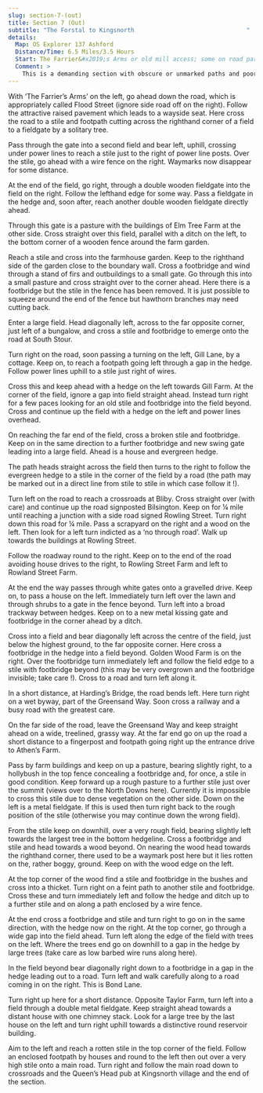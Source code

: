 ```yaml
---
slug: section-7-(out)
title: Section 7 (Out)
subtitle: "The Forstal to Kingsnorth                                "
details:
  Map: OS Explorer 137 Ashford
  Distance/Time: 6.5 Miles/3.5 Hours
  Start: The Farrier&#x2019;s Arms or old mill access; some on road parking.
  Comment: >
    This is a demanding section with obscure or unmarked paths and poor stiles. Keep a constant eye on the map and check directions very carefully. The expansion of Ashford reaches out to Kingsnorth.
---
```

With ‘The Farrier’s Arms’ on the left, go ahead down the road, which is appropriately called Flood Street (ignore side road off on the right). Follow the attractive raised pavement which leads to a wayside seat. Here cross the road to a stile and footpath cutting across the righthand corner of a field to a fieldgate by a solitary tree.

Pass through the gate into a second field and bear left, uphill, crossing under power lines to reach a stile just to the right of power line posts. Over the stile, go ahead with a wire fence on the right. Waymarks now disappear for some distance.

At the end of the field, go right, through a double wooden fieldgate into the field on the right. Follow the lefthand edge for some way. Pass a fieldgate in the hedge and, soon after, reach another double wooden fieldgate directly ahead.

Through this gate is a pasture with the buildings of Elm Tree Farm at the other side. Cross straight over this field, parallel with a ditch on the left, to the bottom corner of a wooden fence around the farm garden.

Reach a stile and cross into the farmhouse garden. Keep to the righthand side of the garden close to the boundary wall. Cross a footbridge and wind through a stand of firs and outbuildings to a small gate. Go through this into a small pasture and cross straight over to the corner ahead. Here there is a footbridge but the stile in the fence has been removed. It is just possible to squeeze around the end of the fence but hawthorn branches may need cutting back.

Enter a large field. Head diagonally left, across to the far opposite corner, just left of a bungalow, and cross a stile and footbridge to emerge onto the road at South Stour.

Turn right on the road, soon passing a turning on the left, Gill Lane, by a cottage. Keep on, to reach a footpath going left through a gap in the hedge. Follow power lines uphill to a stile just right of wires.

Cross this and keep ahead with a hedge on the left towards Gill Farm. At the corner of the field, ignore a gap into field straight ahead. Instead turn right for a few paces looking for an old stile and footbridge into the field beyond. Cross and continue up the field with a hedge on the left and power lines overhead.

On reaching the far end of the field, cross a broken stile and footbridge. Keep on in the same direction to a further footbridge and new swing gate leading into a large field. Ahead is a house and evergreen hedge.

The path heads straight across the field then turns to the right to follow the evergreen hedge to a stile in the corner of the field by a road (the path may be marked out in a direct line from stile to stile in which case follow it !).

Turn left on the road to reach a crossroads at Bliby. Cross straight over (with care) and continue up the road signposted Bilsington. Keep on for ¼ mile until reaching a junction with a side road signed Rowling Street. Turn right down this road for ¼ mile. Pass a scrapyard on the right and a wood on the left. Then look for a left turn indicted as a ‘no through road’. Walk up towards the buildings at Rowling Street.

Follow the roadway round to the right. Keep on to the end of the road avoiding house drives to the right, to Rowling Street Farm and left to Rowland Street Farm.

At the end the way passes through white gates onto a gravelled drive. Keep on, to pass a house on the left. Immediately turn left over the lawn and through shrubs to a gate in the fence beyond. Turn left into a broad trackway between hedges. Keep on to a new metal kissing gate and footbridge in the corner ahead by a ditch.

Cross into a field and bear diagonally left across the centre of the field, just below the highest ground, to the far opposite corner. Here cross a footbridge in the hedge into a field beyond. Golden Wood Farm is on the right. Over the footbridge turn immediately left and follow the field edge to a stile with footbridge beyond (this may be very overgrown and the footbridge invisible; take care !). Cross to a road and turn left along it.

In a short distance, at Harding’s Bridge, the road bends left. Here turn right on a wet byway, part of the Greensand Way. Soon cross a railway and a busy road with the greatest care.

On the far side of the road, leave the Greensand Way and keep straight ahead on a wide, treelined, grassy way. At the far end go on up the road a short distance to a fingerpost and footpath going right up the entrance drive to Athen’s Farm.

Pass by farm buildings and keep on up a pasture, bearing slightly right, to a hollybush in the top fence concealing a footbridge and, for once, a stile in good condition. Keep forward up a rough pasture to a further stile just over the summit (views over to the North Downs here). Currently it is impossible to cross this stile due to dense vegetation on the other side. Down on the left is a metal fieldgate. If this is used then turn right back to the rough position of the stile (otherwise you may continue down the wrong field).

From the stile keep on downhill, over a very rough field, bearing slightly left towards the largest tree in the bottom hedgeline. Cross a footbridge and stile and head towards a wood beyond. On nearing the wood head towards the righthand corner, there used to be a waymark post here but it lies rotten on the, rather boggy, ground. Keep on with the wood edge on the left.

At the top corner of the wood find a stile and footbridge in the bushes and cross into a thicket. Turn right on a feint path to another stile and footbridge. Cross these and turn immediately left and follow the hedge and ditch up to a further stile and on along a path enclosed by a wire fence.

At the end cross a footbridge and stile and turn right to go on in the same direction, with the hedge now on the right. At the top corner, go through a wide gap into the field ahead. Turn left along the edge of the field with trees on the left. Where the trees end go on downhill to a gap in the hedge by large trees (take care as low barbed wire runs along here).

In the field beyond bear diagonally right down to a footbridge in a gap in the hedge leading out to a road. Turn left and walk carefully along to a road coming in on the right. This is Bond Lane.

Turn right up here for a short distance. Opposite Taylor Farm, turn left into a field through a double metal fieldgate. Keep straight ahead towards a distant house with one chimney stack. Look for a large tree by the last house on the left and turn right uphill towards a distinctive round reservoir building.

Aim to the left and reach a rotten stile in the top corner of the field. Follow an enclosed footpath by houses and round to the left then out over a very high stile onto a main road. Turn right and follow the main road down to crossroads and the Queen’s Head pub at Kingsnorth village and the end of the section.

